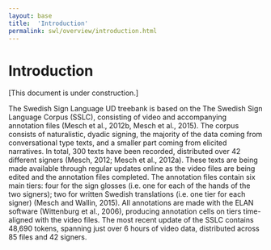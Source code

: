 ```yaml
---
layout: base
title:  'Introduction'
permalink: swl/overview/introduction.html
---
```


# Introduction

[This document is under construction.]

The Swedish Sign Language UD treebank is based on the The Swedish Sign Language Corpus (SSLC), consisting of video and accompanying annotation files (Mesch et al., 2012b, Mesch et al., 2015). The corpus consists of naturalistic, dyadic signing, the majority of the data coming from conversational type texts, and a smaller part coming from elicited narratives. In total, 300 texts have been recorded, distributed over 42 different signers (Mesch, 2012; Mesch et al., 2012a). These texts are being made available through regular updates online as the video files are being edited and the annotation files completed. The annotation files contain six main tiers: four for the sign glosses (i.e. one for each of the hands of the two signers); two for written Swedish translations (i.e. one tier for each signer) (Mesch and Wallin, 2015). All annotations are made with the ELAN software (Wittenburg et al., 2006), producing annotation cells on tiers time-aligned with the video files. The most recent update of the SSLC contains 48,690 tokens, spanning just over 6 hours of video data, distributed across 85 files and 42 signers.
